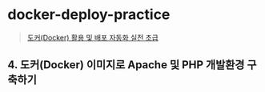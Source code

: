 # docker-deploy-practice
> [도커(Docker) 활용 및 배포 자동화 실전 초급](https://www.youtube.com/watch?v=HbKCxBFT2wk&list=PLRx0vPvlEmdChjc6N3JnLaX-Gihh5pHcx)


## 4. 도커(Docker) 이미지로 Apache 및 PHP 개발환경 구축하기



